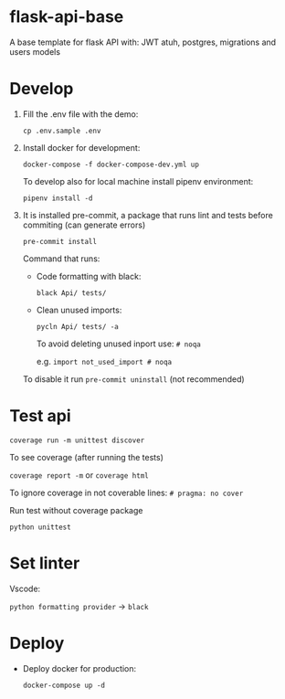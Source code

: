 # flask-api-base

A base template for flask API with: JWT atuh, postgres, migrations and users models

# Develop

1. Fill the .env file with the demo:

   `cp .env.sample .env`

2. Install docker for development:

   `docker-compose -f docker-compose-dev.yml up`

   To develop also for local machine install pipenv environment:

   `pipenv install -d`

3. It is installed pre-commit, a package that runs lint and tests before commiting (can generate errors)

   `pre-commit install`

   Command that runs:

   - Code formatting with black:

     `black Api/ tests/`

   - Clean unused imports:

     `pycln Api/ tests/ -a`

     To avoid deleting unused inport use: `# noqa`

     e.g. `import not_used_import # noqa`

   To disable it run `pre-commit uninstall` (not recommended)

# Test api

`coverage run -m unittest discover`

To see coverage (after running the tests)

`coverage report -m` or `coverage html`

To ignore coverage in not coverable lines: `# pragma: no cover`

Run test without coverage package

`python unittest`

# Set linter

Vscode:

`python formatting provider` -> `black`

# Deploy

- Deploy docker for production:

  `docker-compose up -d`
